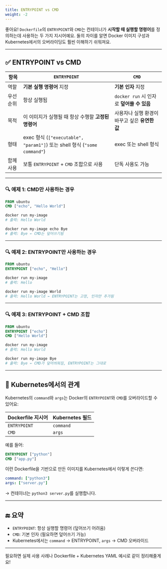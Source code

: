 ```yaml
---
title: ENTRYPOINT vs CMD
weight: -2
---
```

좋아요! `Dockerfile`의 `ENTRYPOINT`와 `CMD`는 컨테이너가 **시작할 때 실행할 명령어**를 정의하는데 사용하는 두 가지 지시어예요. 둘의 차이를 알면 Docker 이미지 구성과 Kubernetes에서의 오버라이딩도 훨씬 이해하기 쉬워져요.

---

## ✅ ENTRYPOINT vs CMD

| 항목 | `ENTRYPOINT` | `CMD` |
|------|--------------|-------|
| 역할 | **기본 실행 명령어** 지정 | **기본 인자** 지정 |
| 우선순위 | 항상 실행됨 | `docker run` 시 인자로 **덮어쓸 수 있음** |
| 목적 | 이 이미지가 실행될 때 항상 수행할 **고정된 명령어** | 사용자나 실행 환경이 바꾸고 싶은 **유연한 값** |
| 형태 | exec 형식 (`["executable", "param1"]`) 또는 shell 형식 (`"some command"`) | exec 또는 shell 형식 |
| 함께 사용 | 보통 `ENTRYPOINT` + `CMD` 조합으로 사용 | 단독 사용도 가능 |

---

### 🔍 예제 1: CMD만 사용하는 경우

```Dockerfile
FROM ubuntu
CMD ["echo", "Hello World"]
```

```bash
docker run my-image
# 출력: Hello World

docker run my-image echo Bye
# 출력: Bye ← CMD는 덮어쓰기됨
```

---

### 🔍 예제 2: ENTRYPOINT만 사용하는 경우

```Dockerfile
FROM ubuntu
ENTRYPOINT ["echo", "Hello"]
```

```bash
docker run my-image
# 출력: Hello

docker run my-image World
# 출력: Hello World ← ENTRYPOINT는 고정, 인자만 추가됨
```

---

### 🔍 예제 3: ENTRYPOINT + CMD 조합

```Dockerfile
FROM ubuntu
ENTRYPOINT ["echo"]
CMD ["Hello World"]
```

```bash
docker run my-image
# 출력: Hello World

docker run my-image Bye
# 출력: Bye ← CMD가 덮어씌워짐, ENTRYPOINT는 그대로
```

---

## 🧠 Kubernetes에서의 관계

Kubernetes의 `command`와 `args`는 Docker의 `ENTRYPOINT`와 `CMD`를 오버라이드할 수 있어요:

| Dockerfile 지시어 | Kubernetes 필드 |
|------------------|-----------------|
| `ENTRYPOINT`     | `command`       |
| `CMD`            | `args`          |

예를 들어:

```Dockerfile
ENTRYPOINT ["python"]
CMD ["app.py"]
```

이런 Dockerfile을 기반으로 만든 이미지를 Kubernetes에서 이렇게 쓴다면:

```yaml
command: ["python3"]
args: ["server.py"]
```

→ 컨테이너는 `python3 server.py`를 실행합니다.

---

## 🔚 요약

- `ENTRYPOINT`: 항상 실행할 명령어 (덮어쓰기 어려움)
- `CMD`: 기본 인자 (필요하면 덮어쓰기 가능)
- Kubernetes에서는 `command` → ENTRYPOINT, `args` → CMD 오버라이드

---

필요하면 실제 사용 사례나 Dockerfile + Kubernetes YAML 예시로 같이 정리해줄게요!